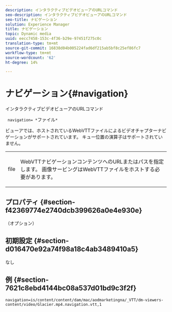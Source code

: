 ```yaml
---
description: インタラクティブビデオビューアのURLコマンド
seo-description: インタラクティブビデオビューアのURLコマンド
seo-title: ナビゲーション
solution: Experience Manager
title: ナビゲーション
topic: Dynamic media
uuid: eecc7458-153c-4f36-b29e-97451f275c0c
translation-type: tm+mt
source-git-commit: 16838d04b005224fad6df215ab5bf8c25ef86fc7
workflow-type: tm+mt
source-wordcount: '62'
ht-degree: 14%

---
```



# ナビゲーション{#navigation}

インタラクティブビデオビューアのURLコマンド

` navigation= *`ファイル`*`

ビューアでは、ホストされているWebVTTファイルによるビデオチャプターナビゲーションがサポートされています。 キュー位置の演算子はサポートされていません。

<table id="table_C616483932C2482CA9794DDD7313FD7C"> 
 <tbody> 
  <tr> 
   <td colname="col1"> <p> <span class="codeph"> <span class="varname"> file</span> </span> </p> </td> 
   <td colname="col2"> <p> WebVTTナビゲーションコンテンツへのURLまたはパスを指定します。 画像サービングはWebVTTファイルをホストする必要があります。 </p> </td> 
  </tr> 
 </tbody> 
</table>

## プロパティ {#section-f42369774e2740dcb399626a0e4e930e}

（オプション）

## 初期設定 {#section-d016470e92a74f98a18c4ab3489410a5}

なし

## 例 {#section-7621c8ebd4144bc08a537d01bd9c3f2f}

```
navigation=is/content/content/dam/mac/aodmarketingna/_VTT/dm-viewers-content/video/Glacier.mp4.navigation.vtt,1
```

